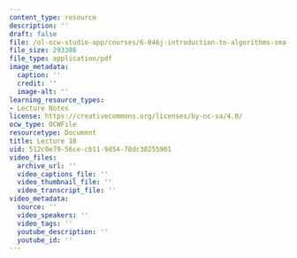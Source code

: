 ```yaml
---
content_type: resource
description: ''
draft: false
file: /ol-ocw-studio-app/courses/6-046j-introduction-to-algorithms-sma-5503-fall-2005/512c0e7956cecb119d5478dc30255901_lec18.pdf
file_size: 293386
file_type: application/pdf
image_metadata:
  caption: ''
  credit: ''
  image-alt: ''
learning_resource_types:
- Lecture Notes
license: https://creativecommons.org/licenses/by-nc-sa/4.0/
ocw_type: OCWFile
resourcetype: Document
title: Lecture 18
uid: 512c0e79-56ce-cb11-9d54-78dc30255901
video_files:
  archive_url: ''
  video_captions_file: ''
  video_thumbnail_file: ''
  video_transcript_file: ''
video_metadata:
  source: ''
  video_speakers: ''
  video_tags: ''
  youtube_description: ''
  youtube_id: ''
---
```

